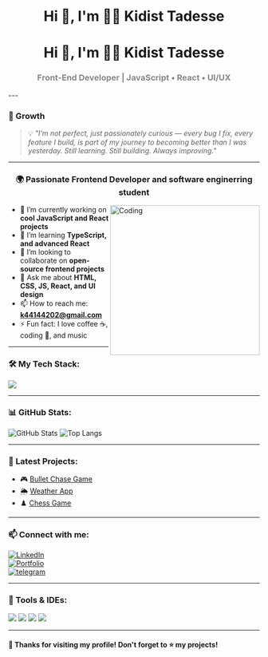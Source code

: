 <h1 align="center">Hi 👋, I'm 👩‍💻 Kidist Tadesse</h1>


<h1 align="center">Hi 👋, I'm 👩‍💻 Kidist Tadesse</h1>



<h3 align="center" style="color: #888;">Front-End Developer | JavaScript • React • UI/UX</h3>
---

### 🚀 Growth 

> 💡 *"I’m not perfect, just passionately curious — every bug I fix, every feature I build, is part of my journey to becoming better than I was yesterday. Still learning. Still building. Always improving."*

---


<h3 align="center">🌍 Passionate Frontend Developer and software enginerring student</h3>

<img align="right" alt="Coding" width="300" src="https://media.giphy.com/media/qgQUggAC3Pfv687qPC/giphy.gif" />

- 🔭 I’m currently working on **cool JavaScript and React projects**
- 🌱 I’m learning **TypeScript, and advanced React**
- 👯 I’m looking to collaborate on **open-source frontend projects**
- 💬 Ask me about **HTML, CSS, JS, React, and UI design**
- 📫 How to reach me: **k44144202@gmail.com**
- ⚡ Fun fact: I love coffee ☕, coding 🎯, and music 

---

### 🛠️ My Tech Stack:
<p>
  <img src="https://skillicons.dev/icons?i=html,css,js,react,git,github,vscode,nodejs" />
</p>

---

### 📊 GitHub Stats:
![GitHub Stats](https://github-readme-stats.vercel.app/api?username=Kidtd12&show_icons=true&theme=radical)
![Top Langs](https://github-readme-stats.vercel.app/api/top-langs/?username=Kidtd12&layout=compact&theme=tokyonight)

---

### 🧠 Latest Projects:
- 🎮 [Bullet Chase Game](https://github.com/Kidtd12/Bullet-Chase)
- 🌦️ [Weather App](https://github.com/Kidtd12/pretty-weather)
- ♟️ [Chess Game](https://github.com/Kidtd12/chess.js)

---

### 📫 Connect with me:
[![LinkedIn](https://img.shields.io/badge/LinkedIn-blue?style=for-the-badge&logo=linkedin)](https://www.linkedin.com/in/kidist-tadesse-889851319/)  
[![Portfolio](https://img.shields.io/badge/Portfolio-Site-ff69b4?style=for-the-badge)]( https://kidtd12.github.io/My-portfolio/)  
[![telegram](https://img.shields.io/badge/telegram-blueviolet?style=for-the-badge)](https://web.telegram.org/k/)

---

### 🧰 Tools & IDEs:
<img src="https://img.shields.io/badge/-VSCode-007ACC?style=flat&logo=visual-studio-code&logoColor=white" />
<img src="https://img.shields.io/badge/-Figma-F24E1E?style=flat&logo=figma&logoColor=white" />
<img src="https://img.shields.io/badge/-Git-F05032?style=flat&logo=git&logoColor=white" />
<img src="https://img.shields.io/badge/-GitHub-181717?style=flat&logo=github&logoColor=white" />

---

#### 🎉 Thanks for visiting my profile! Don't forget to ⭐️ my projects!

